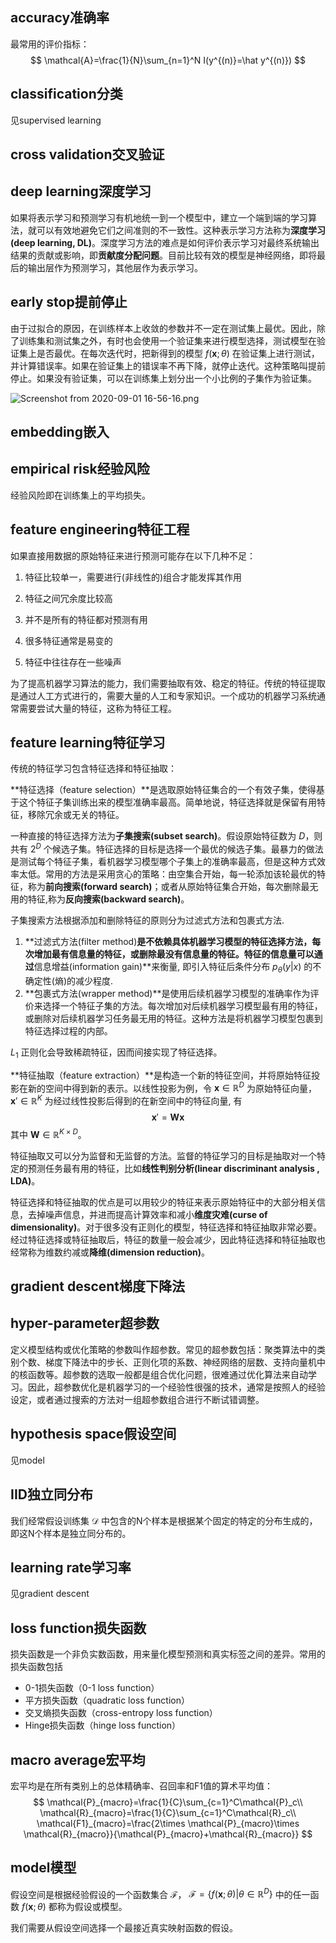 ## accuracy准确率

最常用的评价指标：
$$
\mathcal{A}=\frac{1}{N}\sum_{n=1}^N I(y^{(n)}=\hat y^{(n)})
$$

## classification分类

见supervised learning

## cross validation交叉验证

## deep learning深度学习

如果将表示学习和预测学习有机地统一到一个模型中，建立一个端到端的学习算法，就可以有效地避免它们之间准则的不一致性。这种表示学习方法称为**深度学习(deep learning, DL)**。深度学习方法的难点是如何评价表示学习对最终系统输出结果的贡献或影响，即**贡献度分配问题**。目前比较有效的模型是神经网络，即将最后的输出层作为预测学习，其他层作为表示学习。

## early stop提前停止

由于过拟合的原因，在训练样本上收敛的参数并不一定在测试集上最优。因此，除了训练集和测试集之外，有时也会使用一个验证集来进行模型选择，测试模型在验证集上是否最优。在每次迭代时，把新得到的模型 $f(\boldsymbol x; θ)$ 在验证集上进行测试，并计算错误率。如果在验证集上的错误率不再下降，就停止迭代。这种策略叫提前停止。如果没有验证集，可以在训练集上划分出一个小比例的子集作为验证集。

![Screenshot from 2020-09-01 16-56-16.png](https://i.loli.net/2020/09/01/gUNMbxPaft1RY4V.png)

## embedding嵌入

## empirical risk经验风险

经验风险即在训练集上的平均损失。

## feature engineering特征工程

如果直接用数据的原始特征来进行预测可能存在以下几种不足：

1. 特征比较单一，需要进行(非线性的)组合才能发挥其作用

2. 特征之间冗余度比较高

3. 并不是所有的特征都对预测有用

4. 很多特征通常是易变的

5. 特征中往往存在一些噪声

为了提高机器学习算法的能力，我们需要抽取有效、稳定的特征。传统的特征提取是通过人工方式进行的，需要大量的人工和专家知识。一个成功的机器学习系统通常需要尝试大量的特征，这称为特征工程。

## feature learning特征学习

传统的特征学习包含特征选择和特征抽取：

**特征选择（feature selection）**是选取原始特征集合的一个有效子集，使得基于这个特征子集训练出来的模型准确率最高。简单地说，特征选择就是保留有用特征，移除冗余或无关的特征。

一种直接的特征选择方法为**子集搜索(subset search)**。假设原始特征数为 $D$，则共有 $2^D$ 个候选子集。特征选择的目标是选择一个最优的候选子集。最暴力的做法是测试每个特征子集，看机器学习模型哪个子集上的准确率最高，但是这种方式效率太低。常用的方法是采用贪心的策略：由空集合开始，每一轮添加该轮最优的特征，称为**前向搜索(forward search)**；或者从原始特征集合开始，每次删除最无用的特征,称为**反向搜索(backward search)**。

子集搜索方法根据添加和删除特征的原则分为过滤式方法和包裹式方法.

1. **过滤式方法(filter method)**是不依赖具体机器学习模型的特征选择方法，每次增加最有信息量的特征，或删除最没有信息量的特征。特征的信息量可以通过**信息增益(information gain)**来衡量, 即引入特征后条件分布 $p_θ (y|x)$ 的不确定性(熵)的减少程度.
2. **包裹式方法(wrapper method)**是使用后续机器学习模型的准确率作为评价来选择一个特征子集的方法。每次增加对后续机器学习模型最有用的特征，或删除对后续机器学习任务最无用的特征。这种方法是将机器学习模型包裹到特征选择过程的内部。

$L_1$ 正则化会导致稀疏特征，因而间接实现了特征选择。

**特征抽取（feature extraction）**是构造一个新的特征空间，并将原始特征投影在新的空间中得到新的表示。以线性投影为例，令 $\boldsymbol x ∈ \mathbb{R}^D$ 为原始特征向量， $\boldsymbol x ′∈\mathbb{R}^K$ 为经过线性投影后得到的在新空间中的特征向量, 有
$$
\boldsymbol x'=\boldsymbol W \boldsymbol x
$$
其中 $\boldsymbol W\in \mathbb{R}^{K\times D}$。

特征抽取又可以分为监督和无监督的方法。监督的特征学习的目标是抽取对一个特定的预测任务最有用的特征，比如**线性判别分析(linear discriminant analysis , LDA)**。

特征选择和特征抽取的优点是可以用较少的特征来表示原始特征中的大部分相关信息，去掉噪声信息，并进而提高计算效率和减小**维度灾难(curse of dimensionality)**。对于很多没有正则化的模型，特征选择和特征抽取非常必要。经过特征选择或特征抽取后，特征的数量一般会减少，因此特征选择和特征抽取也经常称为维数约减或**降维(dimension reduction)**。

## gradient descent梯度下降法

## hyper-parameter超参数

定义模型结构或优化策略的参数叫作超参数。常见的超参数包括：聚类算法中的类别个数、梯度下降法中的步长、正则化项的系数、神经网络的层数、支持向量机中的核函数等。超参数的选取一般都是组合优化问题，很难通过优化算法来自动学习。因此，超参数优化是机器学习的一个经验性很强的技术，通常是按照人的经验设定，或者通过搜索的方法对一组超参数组合进行不断试错调整。

## hypothesis space假设空间

见model

## IID独立同分布

我们经常假设训练集 $\mathcal{D}$ 中包含的N个样本是根据某个固定的特定的分布生成的，即这N个样本是独立同分布的。

## learning rate学习率

见gradient descent

## loss function损失函数

损失函数是一个非负实数函数，用来量化模型预测和真实标签之间的差异。常用的损失函数包括

+ 0-1损失函数（0-1 loss function）
+ 平方损失函数（quadratic loss function）
+ 交叉熵损失函数（cross-entropy loss function）
+ Hinge损失函数（hinge loss function）

## macro average宏平均

宏平均是在所有类别上的总体精确率、召回率和F1值的算术平均值：
$$
\mathcal{P}_{macro}=\frac{1}{C}\sum_{c=1}^C\mathcal{P}_c\\
\mathcal{R}_{macro}=\frac{1}{C}\sum_{c=1}^C\mathcal{R}_c\\
\mathcal{F1}_{macro}=\frac{2\times \mathcal{P}_{macro}\times \mathcal{R}_{macro}}{\mathcal{P}_{macro}+\mathcal{R}_{macro}}
$$

## model模型

假设空间是根据经验假设的一个函数集合 $\mathcal{F}$， $\mathcal{F}=\{f(\boldsymbol x;\theta)|\theta\in \mathbb{R}^D \}$ 中的任一函数 $f(\boldsymbol x;\theta)$ 都称为假设或模型。

我们需要从假设空间选择一个最接近真实映射函数的假设。

